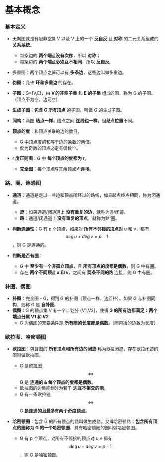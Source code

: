 # 基本概念

### 基本定义

- 无向图就是有限非空集 V 以及 V 上的一个 **反自反** 且 **对称** 的二元关系组成的 **关系系统**。
  - 每条边的 **两个端点没有次序**，所以 **对称**；
  - 每条边的 **两个端点必须互不相同**，所以 **反自反**。

- 多重图：两个顶点之间可以有 **多条边**，这些边叫做多重边。
- **伪图**：允许 **环和多重边** 的存在。

- **子图**：G=(V,E)，由 **V 的非空子集** 和 **E 的子集** 组成的图，称为 G 的子图。（顶点不为空，边可空）
- **生成子图**：**包含 G 所有顶点** 的子图，叫做 G 的生成子图。

- **同构**：两图 **结点一样**，结点之间 **连线也一样**，但**结点位置**不同。

- **顶点的度**：和顶点关联的边的数目。
  - G 中顶点度的和等于边的条数的两倍。
  - 度为奇数的顶点必定有偶数个。

- **r 度正则图**：G 中 **每个顶点的度都为 r**。
  - **完全图**：每个顶点与其余顶点均连接。

### 路、圈、连通图

- **通道**：通道是走过一些边和顶点所经过的路线，如果起点终点相同，称为闭通道。
  - **迹**：如果通道/闭通道上 **没有重复的边**，就称为迹/闭迹。
  - **路**：通道/闭通道上 **没有重复的顶点**，就称为路/圈。

- **判断连通性**：G 有 p 个顶点，如果对 **所有不邻接的顶点对** u 和 v，都有 $$deg \, u + deg \, v \geq p-1$$，则 G 是连通的。
- **判断是否有圈**：
  - G 中 **至少有一个非孤立顶点**，且 **所有顶点的度都是偶数**，则 G 中有圈。
  - 存在 **两个不同顶点 u 和 v**，之间有 **两条不同的路** 连接，则 G 中有圈。

### 补图、偶图

- **补图**：完全图 - G，得到 G 的补图（顶点一样，边互补）。如果 G 与补图同构，则称 G 是 **自补图**。
- **偶图**：G 的顶点集 V 有一个二划分 {V1,V2}，使得 **G 的所有边都满足：两个端点分属 V1 和 V2**.
  - G 为偶图的充要条件是 **所有圈的长度都是偶数**。（圈包括的边数为长度）

### 欧拉图、哈密顿图

- **欧拉图**：包含图的 **所有顶点和所有边的闭迹** 称为欧拉闭迹，存在欧拉闭迹的图叫做欧拉图。
  - G 是欧拉图 $$\Leftrightarrow$$ G 是 **连通的 & 每个顶点的度都是偶数**。
  - 欧拉图的边集能划分为若干 **边互不相交的圈**。
  - G 有一条欧拉迹 $$\Leftrightarrow$$ G **是连通的且最多有两个奇度顶点**。

- **哈密顿图**：包含 G 的所有顶点的路叫做生成路，又叫哈密顿路；**包含所有顶点的圈称为 G 的一个哈密顿圈**，具有哈密顿圈的图叫做哈密顿图。
  - G 有 p 个顶点，对所有不邻接的顶点对 u,v 都有 $$deg \, u + deg \, v \geq p-1$$，则 G 是哈密顿图。